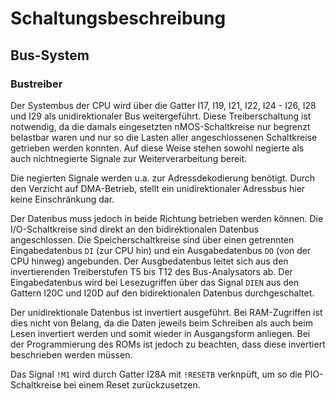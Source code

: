 Schaltungsbeschreibung
======================

Bus-System
----------

### Bustreiber

Der Systembus der CPU wird über die Gatter I17, I19, I21, I22, I24 - I26, I28
und I29 als unidirektionaler Bus weitergeführt. Diese Treiberschaltung ist
notwendig, da die damals eingesetzten nMOS-Schaltkreise nur begrenzt belastbar
waren und nur so die Lasten aller angeschlossenen Schaltkreise getrieben werden
konnten. Auf diese Weise stehen sowohl negierte als auch nichtnegierte Signale
zur Weiterverarbeitung bereit.

Die negierten Signale werden u.a. zur Adressdekodierung benötigt. Durch den
Verzicht auf DMA-Betrieb, stellt ein unidirektionaler Adressbus hier keine
Einschränkung dar.

Der Datenbus muss jedoch in beide Richtung betrieben werden können. Die
I/O-Schaltkreise sind direkt an den bidirektionalen Datenbus angeschlossen. Die
Speicherschaltkreise sind über einen getrennten Eingabedatenbus `DI` (zur CPU
hin) und ein Ausgabedatenbus `DO` (von der CPU hinweg) angebunden. Der
Ausgbedatenbus leitet sich aus den invertierenden Treiberstufen T5 bis T12 des
Bus-Analysators ab. Der Eingabedatenbus wird bei Lesezugriffen über das Signal
`DIEN` aus den Gattern I20C und I20D auf den bidirektionalen Datenbus
durchgeschaltet.

Der unidirektionale Datenbus ist invertiert ausgeführt. Bei RAM-Zugriffen ist
dies nicht von Belang, da die Daten jeweils beim Schreiben als auch beim Lesen
invertiert werden und somit wieder in Ausgangsform anliegen. Bei der
Programmierung des ROMs ist jedoch zu beachten, dass diese invertiert
beschrieben werden müssen.

Das Signal `!M1` wird durch Gatter I28A mit `!RESETB` verknpüft, um so die
PIO-Schaltkreise bei einem Reset zurückzusetzen.
